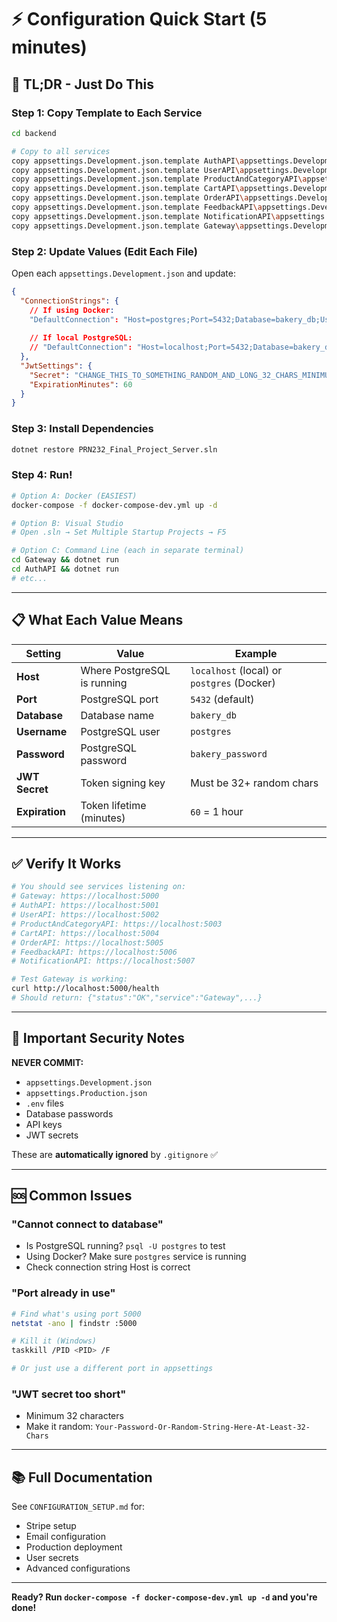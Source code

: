 # ⚡ Configuration Quick Start (5 minutes)

## 🎯 TL;DR - Just Do This

### Step 1: Copy Template to Each Service
```bash
cd backend

# Copy to all services
copy appsettings.Development.json.template AuthAPI\appsettings.Development.json
copy appsettings.Development.json.template UserAPI\appsettings.Development.json
copy appsettings.Development.json.template ProductAndCategoryAPI\appsettings.Development.json
copy appsettings.Development.json.template CartAPI\appsettings.Development.json
copy appsettings.Development.json.template OrderAPI\appsettings.Development.json
copy appsettings.Development.json.template FeedbackAPI\appsettings.Development.json
copy appsettings.Development.json.template NotificationAPI\appsettings.Development.json
copy appsettings.Development.json.template Gateway\appsettings.Development.json
```

### Step 2: Update Values (Edit Each File)

Open each `appsettings.Development.json` and update:

```json
{
  "ConnectionStrings": {
    // If using Docker:
    "DefaultConnection": "Host=postgres;Port=5432;Database=bakery_db;Username=postgres;Password=bakery_password;"
    
    // If local PostgreSQL:
    // "DefaultConnection": "Host=localhost;Port=5432;Database=bakery_db;Username=postgres;Password=your_password;"
  },
  "JwtSettings": {
    "Secret": "CHANGE_THIS_TO_SOMETHING_RANDOM_AND_LONG_32_CHARS_MINIMUM",
    "ExpirationMinutes": 60
  }
}
```

### Step 3: Install Dependencies
```bash
dotnet restore PRN232_Final_Project_Server.sln
```

### Step 4: Run!
```bash
# Option A: Docker (EASIEST)
docker-compose -f docker-compose-dev.yml up -d

# Option B: Visual Studio
# Open .sln → Set Multiple Startup Projects → F5

# Option C: Command Line (each in separate terminal)
cd Gateway && dotnet run
cd AuthAPI && dotnet run
# etc...
```

---

## 📋 What Each Value Means

| Setting | Value | Example |
|---------|-------|---------|
| **Host** | Where PostgreSQL is running | `localhost` (local) or `postgres` (Docker) |
| **Port** | PostgreSQL port | `5432` (default) |
| **Database** | Database name | `bakery_db` |
| **Username** | PostgreSQL user | `postgres` |
| **Password** | PostgreSQL password | `bakery_password` |
| **JWT Secret** | Token signing key | Must be 32+ random chars |
| **Expiration** | Token lifetime (minutes) | `60` = 1 hour |

---

## ✅ Verify It Works

```bash
# You should see services listening on:
# Gateway: https://localhost:5000
# AuthAPI: https://localhost:5001
# UserAPI: https://localhost:5002
# ProductAndCategoryAPI: https://localhost:5003
# CartAPI: https://localhost:5004
# OrderAPI: https://localhost:5005
# FeedbackAPI: https://localhost:5006
# NotificationAPI: https://localhost:5007

# Test Gateway is working:
curl http://localhost:5000/health
# Should return: {"status":"OK","service":"Gateway",...}
```

---

## 🚨 Important Security Notes

**NEVER COMMIT:**
- `appsettings.Development.json`
- `appsettings.Production.json`
- `.env` files
- Database passwords
- API keys
- JWT secrets

These are **automatically ignored** by `.gitignore` ✅

---

## 🆘 Common Issues

### "Cannot connect to database"
- Is PostgreSQL running? `psql -U postgres` to test
- Using Docker? Make sure `postgres` service is running
- Check connection string Host is correct

### "Port already in use"
```bash
# Find what's using port 5000
netstat -ano | findstr :5000

# Kill it (Windows)
taskkill /PID <PID> /F

# Or just use a different port in appsettings
```

### "JWT secret too short"
- Minimum 32 characters
- Make it random: `Your-Password-Or-Random-String-Here-At-Least-32-Chars`

---

## 📚 Full Documentation

See `CONFIGURATION_SETUP.md` for:
- Stripe setup
- Email configuration
- Production deployment
- User secrets
- Advanced configurations

---

**Ready? Run `docker-compose -f docker-compose-dev.yml up -d` and you're done!**
